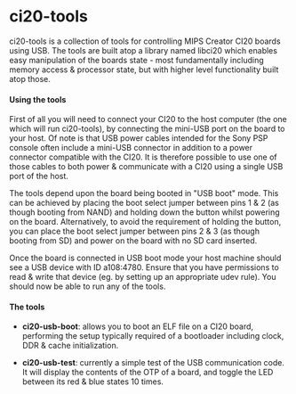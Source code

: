 ci20-tools
==========

ci20-tools is a collection of tools for controlling MIPS Creator CI20 boards using USB. The tools are built atop a library named libci20 which enables easy manipulation of the boards state - most fundamentally including memory access & processor state, but with higher level functionality built atop those.

#### Using the tools

First of all you will need to connect your CI20 to the host computer (the one which will run ci20-tools), by connecting the mini-USB port on the board to your host. Of note is that USB power cables intended for the Sony PSP console often include a mini-USB connector in addition to a power connector compatible with the CI20. It is therefore possible to use one of those cables to both power & communicate with a CI20 using a single USB port of the host.

The tools depend upon the board being booted in "USB boot" mode. This can be achieved by placing the boot select jumper between pins 1 & 2 (as though booting from NAND) and holding down the button whilst powering on the board. Alternatively, to avoid the requirement of holding the button, you can place the boot select jumper between pins 2 & 3 (as though booting from SD) and power on the board with no SD card inserted.

Once the board is connected in USB boot mode your host machine should see a USB device with ID a108:4780. Ensure that you have permissions to read & write that device (eg. by setting up an appropriate udev rule). You should now be able to run any of the tools.

#### The tools

* **ci20-usb-boot**: allows you to boot an ELF file on a CI20 board, performing the setup typically required of a bootloader including clock, DDR & cache initialization.

* **ci20-usb-test**: currently a simple test of the USB communication code. It will display the contents of the OTP of a board, and toggle the LED between its red & blue states 10 times.
